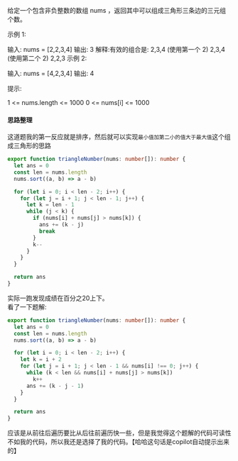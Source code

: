 给定一个包含非负整数的数组 nums ，返回其中可以组成三角形三条边的三元组个数。

 

示例 1:

输入: nums = [2,2,3,4]
输出: 3
解释:有效的组合是: 
2,3,4 (使用第一个 2)
2,3,4 (使用第二个 2)
2,2,3
示例 2:

输入: nums = [4,2,3,4]
输出: 4
 

提示:

1 <= nums.length <= 1000
0 <= nums[i] <= 1000

#### 思路整理
这道题我的第一反应就是排序，然后就可以实现`最小值加第二小的值大于最大值`这个组成三角形的思路
```ts
export function triangleNumber(nums: number[]): number {
  let ans = 0
  const len = nums.length
  nums.sort((a, b) => a - b)

  for (let i = 0; i < len - 2; i++) {
    for (let j = i + 1; j < len - 1; j++) {
      let k = len - 1
      while (j < k) {
        if (nums[i] + nums[j] > nums[k]) {
          ans += (k - j)
          break
        }
        k--
      }
    }
  }

  return ans
}
```
实际一跑发现成绩在百分之20上下。  
看了一下题解: 
```ts
export function triangleNumber(nums: number[]): number {
  let ans = 0
  const len = nums.length
  nums.sort((a, b) => a - b)

  for (let i = 0; i < len - 2; i++) {
    let k = i + 2
    for (let j = i + 1; j < len - 1 && nums[i] !== 0; j++) {
      while (k < len && nums[i] + nums[j] > nums[k])
        k++
      ans += (k - j - 1)
    }
  }

  return ans
}
```
应该是从前往后遍历要比从后往前遍历快一些，但是我觉得这个题解的代码可读性不如我的代码，所以我还是选择了我的代码。【哈哈这句话是copilot自动提示出来的】
